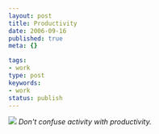 ```yaml
---
layout: post
title: Productivity
date: 2006-09-16
published: true
meta: {}

tags:
- work
type: post
keywords:
- work
status: publish
---
```



_[![](http://blog.andyeick.com/content/binary/WindowsLiveWriter/Productivity_BCBB/11220515_b6460f000a_m_thumb4.jpg)](http://blog.andyeick.com/content/binary/WindowsLiveWriter/Productivity_BCBB/11220515_b6460f000a_m6.jpg) Don't confuse activity with productivity._

